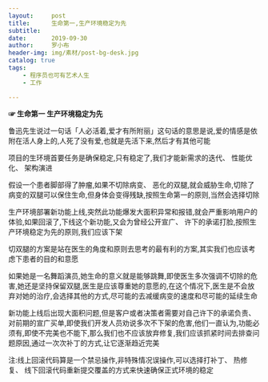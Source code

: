 ```yaml
---
layout:     post
title:      生命第一,生产环境稳定为先
subtitle:   
date:       2019-09-30
author:     罗小布
header-img: img/素材/post-bg-desk.jpg
catalog: true
tags:
    - 程序员也可有艺术人生
	- 工作

---
```




**☞ 生命第一 生产环境稳定为先**

鲁迅先生说过一句话「人必活着,爱才有所附丽」这句话的意思是说,爱的情感是依附在活人身上的,人死了没有爱,也就是先活下来,然后才有其他可能

项目的生环境首要任务是确保稳定,只有稳定了,我们才能新需求的迭代、 性能优化、 架构演进 

假设一个患者脚部得了肿瘤,如果不切除病变、 恶化的双腿,就会威胁生命,切除了病变的双腿可以保住生命,但身体会变得残缺,按照生命第一的原则,当然会选择切除

生产环境部署新功能上线,突然此功能爆发大面积异常和报错,就会严重影响用户的体验,如果回滚了,下线这个新功能,又会为曾经公开宣广、 许下的承诺打脸,按照生产环境稳定为先的原则,我们应该下架

切双腿的方案是站在医生的角度和原则去思考的最有利的方案,其实我们也应该考虑下患者的目的和意愿

如果她是一名舞蹈演员,她生命的意义就是能够跳舞,即使医生多次强调不切除的危害,她还是坚持保留双腿,医生是应该尊重她的意愿的,在这个情况下,医生是不会放弃对她的治疗,会选择其他的方式,尽可能的去减缓病变的速度和尽可能的延续生命

新功能上线后出现大面积问题,但是客户或者决策者需要对自己许下的承诺负责、 对前期的宣广买单,即使我们开发人员劝说多次不下架的危害,他们一直认为,功能必须有,即使不完美也不能下,那么我们也不应该放弃修复,我们应该抓紧时间去排查问题原因,通过一次次补丁的方式,让它逐渐趋近完美



注:线上回滚代码算是一个禁忌操作,非特殊情况误操作,可以选择打补丁、 热修复、 线下回滚代码重新提交覆盖的方式来快速确保正式环境的稳定







